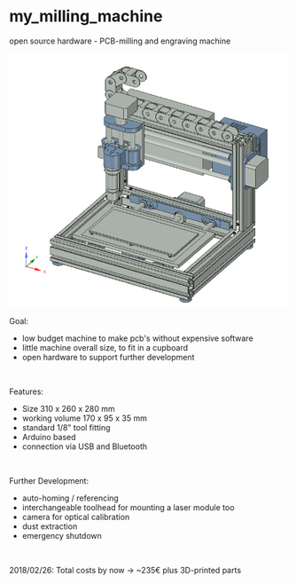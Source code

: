 ﻿# my_milling_machine
open source hardware - PCB-milling and engraving machine


<img src="my_milling_machine.png">


Goal:
- low budget machine to make pcb's without expensive software
- little machine overall size, to fit in a cupboard
- open hardware to support further development

<p>&nbsp;</p>


Features:
- Size 310 x 260 x 280 mm
- working volume 170 x 95 x 35 mm
- standard 1/8" tool fitting
- Arduino based
- connection via USB and Bluetooth

<p>&nbsp;</p>


Further Development:
- auto-homing / referencing
- interchangeable toolhead for mounting a laser module too
- camera for optical calibration
- dust extraction
- emergency shutdown

<p>&nbsp;</p>

2018/02/26: Total costs by now -> ~235€ plus 3D-printed parts
